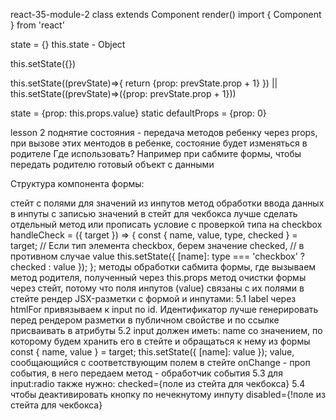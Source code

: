 react-35-module-2
class extends Component render()
import { Component } from 'react'

state = {}
this.state - Object

this.setState({})

this.setState((prevState)=>{ return {prop: prevState.prop + 1} }) || this.setState((prevState)=>({prop: prevState.prop + 1}))

state = {prop: this.props.value}
static defaultProps = {prop: 0}

lesson 2
поднятие состояния -
передача методов ребенку через props,
при вызове этих ментодов в ребенке,
состояние будет изменяться в родителе
Где использовать? Например при сабмите формы, чтобы передать родителю готовый объект с данными

Структура компонента формы:

стейт с полями для значений из инпутов
метод обработки ввода данных в инпуты с записью значений в стейт
для чекбокса лучше сделать отдельный метод или прописать условие с проверкой типа на checkbox
handleCheck = ({ target }) => {
const { name, value, type, checked } = target;
// Если тип элемента checkbox, берем значение checked,
// в противном случае value
this.setState({ [name]: type === 'checkbox' ? checked : value });
};
методы обработки сабмита формы, где вызываем метод родителя, полученный через this.props
метод очистки формы через стейт, потому что поля инпутов (value) связаны с их полями в стейте
рендер JSX-разметки с формой и инпутами: 5.1 label через htmlFor привязываем к input по id. Идентификатор лучше генерировать перед рендером разметки в публичном свойстве и по ссылке присваивать в атрибуты 5.2 input должен иметь:
name со значением, по которому будем хранить его в стейте и обращаться к нему из формы
const { name, value } = target;
this.setState({ [name]: value });
value, сообщающийся с соответствующим полем в стейте
onChange - проп события, в него передаем метод - обработчик события 5.3 для input:radio также нужно:
checked={поле из стейта для чекбокса} 5.4 чтобы деактивировать кнопку по нечекнутому инпуту
disabled={!поле из стейта для чекбокса}
